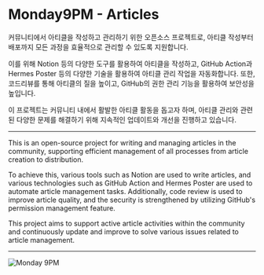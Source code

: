 # Monday9PM - Articles

커뮤니티에서 아티클을 작성하고 관리하기 위한 오픈소스 프로젝트로, 아티클 작성부터 배포까지 모든 과정을 효율적으로 관리할 수 있도록 지원합니다.

이를 위해 Notion 등의 다양한 도구를 활용하여 아티클을 작성하고, GitHub Action과 Hermes Poster 등의 다양한 기술을 활용하여 아티클 관리 작업을 자동화합니다. 또한, 코드리뷰를 통해 아티클의 질을 높이고, GitHub의 권한 관리 기능을 활용하여 보안성을 높입니다.

이 프로젝트는 커뮤니티 내에서 활발한 아티클 활동을 돕고자 하며, 아티클 관리와 관련된 다양한 문제를 해결하기 위해 지속적인 업데이트와 개선을 진행하고 있습니다.

---

This is an open-source project for writing and managing articles in the community, supporting efficient management of all processes from article creation to distribution.

To achieve this, various tools such as Notion are used to write articles, and various technologies such as GitHub Action and Hermes Poster are used to automate article management tasks. Additionally, code review is used to improve article quality, and the security is strengthened by utilizing GitHub's permission management feature.

This project aims to support active article activities within the community and continuously update and improve to solve various issues related to article management.

---

![Monday 9PM](https://cdn-images-1.medium.com/max/174/1*QcaQ7uy203_3je606_qzuw@2x.png)
